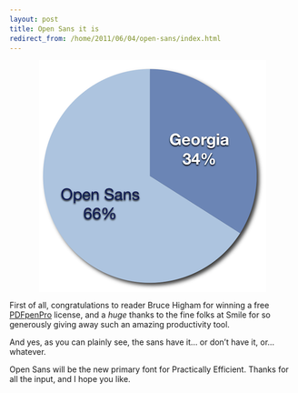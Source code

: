 ```yaml
---
layout: post
title: Open Sans it is
redirect_from: /home/2011/06/04/open-sans/index.html
---
```

<p><img style="display: block; margin-left: auto; margin-right: auto;" title="survey-results-pe.png" src="/img/survey-results-pe.png" border="0" alt="Survey results pe" width="400" height="408" /></p>
<p>First of all, congratulations to reader Bruce Higham for winning a free <a href="http://www.smilesoftware.com/PDFpenPro/index.html">PDFpenPro</a> license, and a <em>huge</em> thanks to the fine folks at Smile for so generously giving away such an amazing productivity tool.</p>
<p>And yes, as you can plainly see, the sans have it… or don’t have it, or… whatever.</p>
<p>Open Sans will be the new primary font for Practically Efficient.  Thanks for all the input, and I hope you like.</p>

